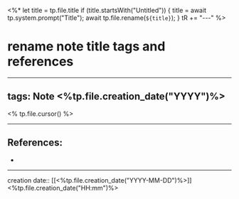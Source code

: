 <%*
  let title = tp.file.title
  if (title.startsWith("Untitled")) {
    title = await tp.system.prompt("Title");
    await tp.file.rename(`${title}`);
  } 
  tR += "---"
%>

# rename note title tags and references
---
tags: Note <%tp.file.creation_date("YYYY")%>
---

<% tp.file.cursor() %>

___

## References:
- 

---
creation date:: [[<%tp.file.creation_date("YYYY-MM-DD")%>]] <%tp.file.creation_date("HH:mm")%>